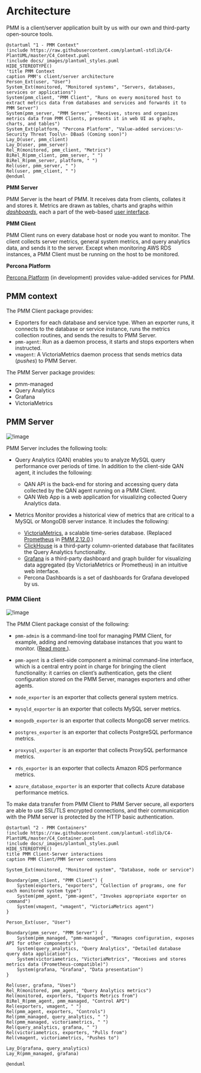 # Architecture

PMM is a client/server application built by us with our own and third-party open-source tools.

```plantuml
@startuml "1 - PMM Context"
!include https://raw.githubusercontent.com/plantuml-stdlib/C4-PlantUML/master/C4_Context.puml
!include docs/_images/plantuml_styles.puml
HIDE_STEREOTYPE()
'title PMM Context
caption PMM's client/server architecture
Person_Ext(user, "User")
System_Ext(monitored, "Monitored systems", "Servers, databases, services or applications")
System(pmm_client, "PMM Client", "Runs on every monitored host to extract metrics data from databases and services and forwards it to PMM Server")
System(pmm_server, "PMM Server", "Receives, stores and organizes metrics data from PMM Clients, presents it in web UI as graphs, charts, and tables")
System_Ext(platform, "Percona Platform", "Value-added services:\n- Security Threat Tool\n- DBaaS (Coming soon)")
Lay_D(user, pmm_client)
Lay_D(user, pmm_server)
Rel_R(monitored, pmm_client, "Metrics")
BiRel_R(pmm_client, pmm_server, " ")
BiRel_R(pmm_server, platform, " ")
Rel(user, pmm_server, " ")
Rel(user, pmm_client, " ")
@enduml
```

**PMM Server**

PMM Server is the heart of PMM. It receives data from clients, collates it and stores it. Metrics are drawn as tables, charts and graphs within [*dashboards*](dashboards/), each a part of the web-based [user interface](../using/interface.md).

**PMM Client**

PMM Client runs on every database host or node you want to monitor. The client collects server metrics, general system metrics, and query analytics data, and sends it to the server. Except when monitoring AWS RDS instances, a PMM Client must be running on the host to be monitored.

**Percona Platform**

[Percona Platform](../using/platform/) (in development) provides value-added services for PMM.

## PMM context

The PMM Client package provides:

- Exporters for each database and service type. When an exporter runs, it connects to the database or service instance, runs the metrics collection routines, and sends the results to PMM Server.
- `pmm-agent`: Run as a daemon process, it starts and stops exporters when instructed.
- `vmagent`: A VictoriaMetrics daemon process that sends metrics data (*pushes*) to PMM Server.

The PMM Server package provides:

- pmm-managed
- Query Analytics
- Grafana
- VictoriaMetrics

## PMM Server

![!image](../_images/PMM_Architecture_Client_Server.jpg)

<!-- incomplete replacement for above
```plantuml
@startuml "3 - PMM components - server"
!include https://raw.githubusercontent.com/plantuml-stdlib/C4-PlantUML/master/C4_Component.puml
!include docs/_images/plantuml_styles.puml
HIDE_STEREOTYPE()
'title
caption PMM Server components
System_Ext(pmm_client, "PMM Client")
Boundary(pmm_server, "PMM Server") {
    Component(pmm_managed, "pmm-managed", "golang")
    Boundary(query_analytics, "Query Analytics") {

'        Boundary(clickhouse_server, "clickhouse-server"){
            ComponentDb(clickhouse, "pmm", "clickhouse")
 '       }

        Component(qan_api, "qan-api2", "golang")
        Component(qan_app, "qan-app", "typescript")
    }
   ComponentDb(victoriametrics, "VictoriaMetrics", "")
'    {        ComponentDb(vmdb, "VictoriaMetrics", "")    }
    Component(grafana, "Grafana", " ")
    Component(web_server, "Web server", "Nginx")
    ComponentDb(postgres, "Persistence", "PostgreSQL")
    Boundary(alerting, "Alerting") {
        Component(vmalert, "Integrated Alerting", " ")
        Component(alert_manager1, "Alertmanager 1", "Bundled")
    }
        Component(alert_manager2, "Alertmanager 2", " ")
'    Component(pmm_update, "??> PMM Update", "golang")
}
BiRel_R(pmm_client, pmm_managed, "Query Analytics metrics")
Rel(pmm_client, victoriametrics, "Metrics")
Rel_R(pmm_client, web_server, "HTTP")
Rel_R(pmm_managed, qan_api, " ")
Rel(pmm_managed, victoriametrics, " ")
Rel(qan_api, clickhouse, "Analytics")
Rel(grafana, qan_app, " ")
Rel_L(qan_app, qan_api, " ")
Rel_L(grafana, web_server, " ")
Rel(web_server, pmm_managed, " ")
Rel(pmm_managed, postgres, " ")
@enduml
```
-->

PMM Server includes the following tools:

- Query Analytics (QAN) enables you to analyze MySQL query performance over periods of time. In addition to the client-side QAN agent, it includes the following:

    - QAN API is the back-end for storing and accessing query data collected by the QAN agent running on a PMM Client.
    - QAN Web App is a web application for visualizing collected Query Analytics data.

- Metrics Monitor provides a historical view of metrics that are critical to a MySQL or MongoDB server instance. It includes the following:

    - [VictoriaMetrics](https://github.com/VictoriaMetrics/VictoriaMetrics), a scalable time-series database. (Replaced [Prometheus](https://prometheus.io) in [PMM 2.12.0](../release-notes/2.12.0.md).)
    - [ClickHouse](https://clickhouse.tech/) is a third-party column-oriented database that facilitates the Query Analytics functionality.
    - [Grafana](http://docs.grafana.org/) is a third-party dashboard and graph builder for visualizing data aggregated (by VictoriaMetrics or Prometheus) in an intuitive web interface.
    - Percona Dashboards is a set of dashboards for Grafana developed by us.

### PMM Client

![!image](../_images/diagram.pmm.client-architecture.png)

<!--- incomplete C4 replacement for above
```plantuml
@startuml "3 - PMM components - client"
!include https://raw.githubusercontent.com/plantuml-stdlib/C4-PlantUML/master/C4_Component.puml
!include docs/_images/plantuml_styles.puml
HIDE_STEREOTYPE()
'title PMM Client
caption PMM Client components
Person_Ext(admin, "Administrator")
Boundary(pmm_client, "PMM Client") {
'Component(pxb, "Percona XtraBackup", "")
'Component(pgb, "pgBackupRest", "")
'Component(pbm, "Percona Backup for MongoDB", "")
    Boundary(exporters, "exporters") {
    Boundary(ptools, "PT") {
        Component(pt_summary, "pt_summary", "")
    }
        Component(rds_exporter, "rds_exporter", "")
        Component(node_exporter, "node_exporter", "")
        Component(mysqld_exporter, "mysqld_exporter", "")
        Component(mongodb_exporter, "mongodb_exporter", "")
        Component(postgres_exporter, "postgres_exporter", "")
        Component(proxysql_exporter, "proxysql_exporter", "")
    }
    Component(pmm_admin, "pmm-admin", "golang")
    Component(pmm_agent, "pmm-agent", "golang")
    Component(vmagent, "vmagent", " ")
}
System_Ext(pmm_server, "PMM Server")
Rel(admin, pmm_admin, "Commands")
Rel_R(pmm_admin, pmm_agent, " ")
Rel(pmm_agent, exporters, "Runs")
Rel(exporters, vmagent, " ")
Rel(pmm_agent, pmm_server, " ")
Rel(vmagent, pmm_server, "Pushes to")
Rel(pmm_server, exporters, "Pulls from")
@enduml
```
-->

The PMM Client package consist of the following:

- `pmm-admin` is a command-line tool for managing PMM Client, for example, adding and removing database instances that you want to monitor. ([Read more.](../details/commands/pmm-admin.md)).
- `pmm-agent` is a client-side component a minimal command-line interface, which is a central entry point in charge for bringing the client functionality: it carries on client’s authentication, gets the client configuration stored on the PMM Server, manages exporters and other agents.
- `node_exporter` is an exporter that collects general system metrics.
- `mysqld_exporter` is an exporter that collects MySQL server metrics.
- `mongodb_exporter` is an exporter that collects MongoDB server metrics.
- `postgres_exporter` is an exporter that collects PostgreSQL performance metrics.
- `proxysql_exporter` is an exporter that collects ProxySQL performance metrics.
- `rds_exporter` is an exporter that collects Amazon RDS performance metrics.

- `azure_database_exporter` is an exporter that collects Azure database performance metrics.

To make data transfer from PMM Client to PMM Server secure, all exporters are able to use SSL/TLS encrypted connections, and their communication with the PMM server is protected by the HTTP basic authentication.


```plantuml
@startuml "2 - PMM Containers"
!include https://raw.githubusercontent.com/plantuml-stdlib/C4-PlantUML/master/C4_Container.puml
!include docs/_images/plantuml_styles.puml
HIDE_STEREOTYPE()
title PMM Client-Server interactions
caption PMM Client/PMM Server connections

System_Ext(monitored, "Monitored system", "Database, node or service")

Boundary(pmm_client, "PMM Client") {
    System(exporters, "exporters", "Collection of programs, one for each monitored system type")
    System(pmm_agent, "pmm-agent", "Invokes appropriate exporter on command")
    System(vmagent, "vmagent", "VictoriaMetrics agent")
}

Person_Ext(user, "User")

Boundary(pmm_server, "PMM Server") {
    System(pmm_managed, "pmm-managed", "Manages configuration, exposes API for other components")
    System(query_analytics, "Query Analytics", "Detailed database query data application")
    System(victoriametrics, "VictoriaMetrics", "Receives and stores metrics data (Prometheus-compatible)")
    System(grafana, "Grafana", "Data presentation")
}

Rel(user, grafana, "Uses")
Rel_R(monitored, pmm_agent, "Query Analytics metrics")
Rel(monitored, exporters, "Exports Metrics from")
BiRel_R(pmm_agent, pmm_managed, "Control API")
Rel(exporters, vmagent, " ")
Rel(pmm_agent, exporters, "Controls")
Rel(pmm_managed, query_analytics, " ")
Rel(pmm_managed, victoriametrics, " ")
Rel(query_analytics, grafana, " ")
Rel(victoriametrics, exporters, "Pulls from")
Rel(vmagent, victoriametrics, "Pushes to")

Lay_D(grafana, query_analytics)
Lay_R(pmm_managed, grafana)

@enduml
```

<!-- incomplete 'example deployment' diagram
```plantuml
@startuml PMM_context2
!includeurl https://raw.githubusercontent.com/plantuml-stdlib/C4-PlantUML/master/C4_Context.puml
LAYOUT_WITH_LEGEND()
' LAYOUT_TOP_DOWN()
LAYOUT_LEFT_RIGHT()
Enterprise_Boundary(platform, "Percona Platform") {
    System(stt, "Security Threat Tool")
    System(dbaas, "DB as a Service")
}
Enterprise_Boundary(enterprise, "Customer Systems") {
    Person_Ext(user, "User")

    System_Boundary(server_host, "Server host") {
        System(pmm_server, "PMM Server")
    }
    System_Boundary(enterprise1, "Customer system 1") {
        System(client1, "PMM Client (A)")
        System_Ext(monitored1, "Monitored database", "(MySQL)")
        Rel(monitored1, client1, "Metrics")
    }
    System_Boundary(enterprise2, "Customer system 2") {
        System(client2, "PMM Client (B)")
        System_Ext(monitored2, "Monitored database", "(PostgreSQL)")
        System_Ext(monitored3, "Monitored database", "(MongoDB)")
        Rel(monitored2, client2, "Metrics")
        Rel(monitored3, client2, "Metrics")
    }
    System_Boundary(enterprise3, "Customer system N") {
        System(client3, "PMM Client (X)")
        System_Ext(monitored4, "Monitored service")
        Rel(monitored4, client3, "Metrics")
    }
}
Rel(user, pmm_server, " ")
BiRel(client1, pmm_server, " ")
BiRel(client2, pmm_server, " ")
BiRel(client3, pmm_server, " ")
BiRel(pmm_server, stt, " ")
BiRel(pmm_server, dbaas, " ")
@enduml
```
-->
